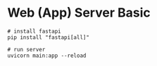 # Web (App) Server Basic

```shell
# install fastapi
pip install "fastapi[all]"
```

```shell
# run server
uvicorn main:app --reload
```